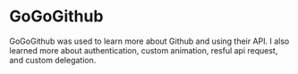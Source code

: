 # GoGoGithub

GoGoGithub was used to learn more about Github and using their API. I also learned more about authentication, custom animation, resful api request, and custom delegation. 
